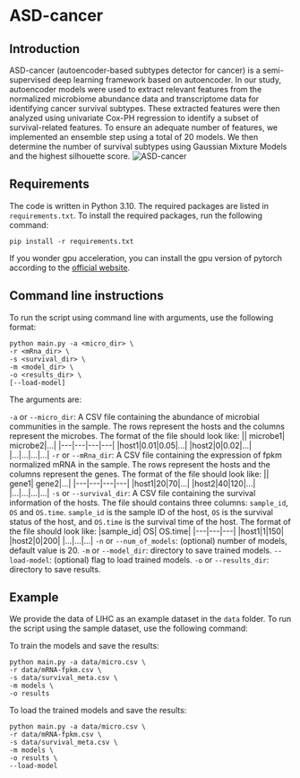 # ASD-cancer
## Introduction
 ASD-cancer (autoencoder-based subtypes detector for cancer) is a semi-supervised deep learning framework based on autoencoder. In our study, autoencoder models were used to extract relevant features from the normalized microbiome abundance data and transcriptome data for identifying cancer survival subtypes. These extracted features were then analyzed using univariate Cox-PH regression to identify a subset of survival-related features. To ensure an adequate number of features, we implemented an ensemble step using a total of 20 models. We then determine the number of survival subtypes using Gaussian Mixture Models and the highest silhouette score. 
![ASD-cancer]('ASD-cancer.png')

## Requirements
The code is written in Python 3.10. The required packages are listed in `requirements.txt`. To install the required packages, run the following command:
```
pip install -r requirements.txt
```
If you wonder gpu acceleration, you can install the gpu version of pytorch according to the [official website](https://pytorch.org/get-started/locally/).

## Command line instructions
To run the script using command line with arguments, use the following format:

```
python main.py -a <micro_dir> \
-r <mRna_dir> \
-s <survival_dir> \
-m <model_dir> \
-o <results_dir> \
[--load-model]
```

The arguments are:

`-a` or `--micro_dir`: A CSV file containing the abundance of microbial communities in the sample. The rows represent the hosts and the columns represent the microbes. The format of the file should look like:
|| microbe1| microbe2|...|
|---|---|---|---|
|host1|0.01|0.05|...|
|host2|0|0.02|...|
|...|...|...|...|
`-r` or `--mRna_dir`: A CSV file containing the expression of fpkm normalized mRNA in the sample. The rows represent the hosts and the columns represent the genes. The format of the file should look like:
|| gene1| gene2|...|
|---|---|---|---|
|host1|20|70|...|
|host2|40|120|...|
|...|...|...|...|
`-s` or `--survival_dir`: A CSV file containing the survival information of the hosts. The file should contains three columns: `sample_id`, `OS` and `OS.time`. `sample_id` is the sample ID of the host, `OS` is the survival status of the host, and `OS.time` is the survival time of the host. The format of the file should look like:
|sample_id| OS| OS.time|
|---|---|---|
|host1|1|150|
|host2|0|200|
|...|...|...|
`-n` or `--num_of_models`: (optional) number of models, default value is 20.
`-m` or `--model_dir`: directory to save trained models.
`--load-model`: (optional) flag to load trained models.
`-o` or `--results_dir`: directory to save results.

## Example
We provide the data of LIHC as an example dataset in the `data` folder. To run the script using the sample dataset, use the following command:

To train the models and save the results:

```
python main.py -a data/micro.csv \
-r data/mRNA-fpkm.csv \
-s data/survival_meta.csv \
-m models \
-o results
``` 

To load the trained models and save the results:

```
python main.py -a data/micro.csv \
-r data/mRNA-fpkm.csv \
-s data/survival_meta.csv \
-m models \
-o results \
--load-model
```
